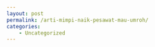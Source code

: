 ```yaml
---
layout: post
permalink: /arti-mimpi-naik-pesawat-mau-umroh/
categories:
    - Uncategorized
---
```


